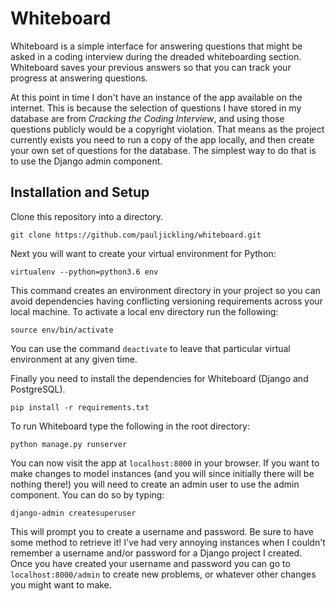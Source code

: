# Whiteboard

Whiteboard is a simple interface for answering questions that might be asked in a coding interview during the dreaded whiteboarding section. Whiteboard saves your previous answers so that you can track your progress at answering questions.

At this point in time I don't have an instance of the app available on the internet. This is because the selection of questions I have stored in my database are from *Cracking the Coding Interview*, and using those questions publicly would be a copyright violation. That means as the project currently exists you need to run a copy of the app locally, and then create your own set of questions for the database. The simplest way to do that is to use the Django admin component.

## Installation and Setup

Clone this repository into a directory.

`git clone https://github.com/pauljickling/whiteboard.git`

Next you will want to create your virtual environment for Python:

`virtualenv --python=python3.6 env`

This command creates an environment directory in your project so you can avoid dependencies having conflicting versioning requirements across your local machine. To activate a local env directory run the following:

`source env/bin/activate`

You can use the command `deactivate` to leave that particular virtual environment at any given time.

Finally you need to install the dependencies for Whiteboard (Django and PostgreSQL).

`pip install -r requirements.txt`

To run Whiteboard type the following in the root directory:

`python manage.py runserver`

You can now visit the app at `localhost:8000` in your browser. If you want to make changes to model instances (and you will since initially there will be nothing there!) you will need to create an admin user to use the admin component. You can do so by typing:

`django-admin createsuperuser`

This will prompt you to create a username and password. Be sure to have some method to retrieve it! I've had very annoying instances when I couldn't remember a username and/or password for a Django project I created. Once you have created your username and password you can go to `localhost:8000/admin` to create new problems, or whatever other changes you might want to make.
